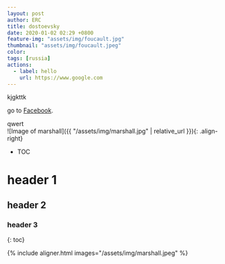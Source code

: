 ```yaml
---
layout: post
author: ERC
title: dostoevsky
date: 2020-01-02 02:29 +0800
feature-img: "assets/img/foucault.jpg"
thumbnail: "assets/img/foucault.jpeg"
color: 
tags: [russia]
actions:
  - label: hello
    url: https://www.google.com
---
```

kjgkttk

go to [Facebook][face-book].

[face-book]: https://www.facebook.com

qwert
<br>
![Image of marshall]({{ "/assets/img/marshall.jpg" | relative_url }}){: .align-right}

* TOC

# header 1
## header 2
### header 3


{: toc}


{% include aligner.html images="/assets/img/marshall.jpeg" %}
